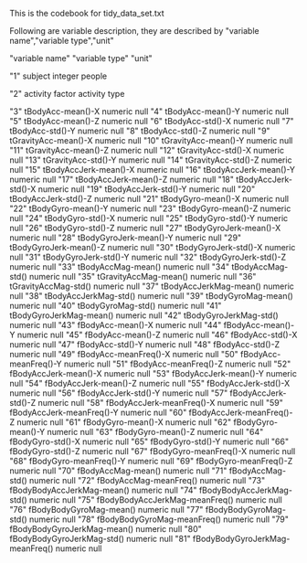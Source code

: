 This is the codebook for tidy_data_set.txt

Following are variable description, they are described by "variable name","variable type","unit"


"variable name" "variable type" "unit"

"1" subject integer people

"2" activity factor activity type

"3" tBodyAcc-mean()-X numeric null
"4" tBodyAcc-mean()-Y numeric null
"5" tBodyAcc-mean()-Z numeric null
"6" tBodyAcc-std()-X numeric null
"7" tBodyAcc-std()-Y numeric null
"8" tBodyAcc-std()-Z numeric null
"9" tGravityAcc-mean()-X numeric null
"10" tGravityAcc-mean()-Y numeric null
"11" tGravityAcc-mean()-Z numeric null
"12" tGravityAcc-std()-X numeric null
"13" tGravityAcc-std()-Y numeric null
"14" tGravityAcc-std()-Z numeric null
"15" tBodyAccJerk-mean()-X numeric null
"16" tBodyAccJerk-mean()-Y numeric null
"17" tBodyAccJerk-mean()-Z numeric null
"18" tBodyAccJerk-std()-X numeric null
"19" tBodyAccJerk-std()-Y numeric null
"20" tBodyAccJerk-std()-Z numeric null
"21" tBodyGyro-mean()-X numeric null
"22" tBodyGyro-mean()-Y numeric null
"23" tBodyGyro-mean()-Z numeric null
"24" tBodyGyro-std()-X numeric null
"25" tBodyGyro-std()-Y numeric null
"26" tBodyGyro-std()-Z numeric null
"27" tBodyGyroJerk-mean()-X numeric null
"28" tBodyGyroJerk-mean()-Y numeric null
"29" tBodyGyroJerk-mean()-Z numeric null
"30" tBodyGyroJerk-std()-X numeric null
"31" tBodyGyroJerk-std()-Y numeric null
"32" tBodyGyroJerk-std()-Z numeric null
"33" tBodyAccMag-mean() numeric null
"34" tBodyAccMag-std() numeric null
"35" tGravityAccMag-mean() numeric null
"36" tGravityAccMag-std() numeric null
"37" tBodyAccJerkMag-mean() numeric null
"38" tBodyAccJerkMag-std() numeric null
"39" tBodyGyroMag-mean() numeric null
"40" tBodyGyroMag-std() numeric null
"41" tBodyGyroJerkMag-mean() numeric null
"42" tBodyGyroJerkMag-std() numeric null
"43" fBodyAcc-mean()-X numeric null
"44" fBodyAcc-mean()-Y numeric null
"45" fBodyAcc-mean()-Z numeric null
"46" fBodyAcc-std()-X numeric null
"47" fBodyAcc-std()-Y numeric null
"48" fBodyAcc-std()-Z numeric null
"49" fBodyAcc-meanFreq()-X numeric null
"50" fBodyAcc-meanFreq()-Y numeric null
"51" fBodyAcc-meanFreq()-Z numeric null
"52" fBodyAccJerk-mean()-X numeric null
"53" fBodyAccJerk-mean()-Y numeric null
"54" fBodyAccJerk-mean()-Z numeric null
"55" fBodyAccJerk-std()-X numeric null
"56" fBodyAccJerk-std()-Y numeric null
"57" fBodyAccJerk-std()-Z numeric null
"58" fBodyAccJerk-meanFreq()-X numeric null
"59" fBodyAccJerk-meanFreq()-Y numeric null
"60" fBodyAccJerk-meanFreq()-Z numeric null
"61" fBodyGyro-mean()-X numeric null
"62" fBodyGyro-mean()-Y numeric null
"63" fBodyGyro-mean()-Z numeric null
"64" fBodyGyro-std()-X numeric null
"65" fBodyGyro-std()-Y numeric null
"66" fBodyGyro-std()-Z numeric null
"67" fBodyGyro-meanFreq()-X numeric null
"68" fBodyGyro-meanFreq()-Y numeric null
"69" fBodyGyro-meanFreq()-Z numeric null
"70" fBodyAccMag-mean() numeric null
"71" fBodyAccMag-std() numeric null
"72" fBodyAccMag-meanFreq() numeric null
"73" fBodyBodyAccJerkMag-mean() numeric null
"74" fBodyBodyAccJerkMag-std() numeric null
"75" fBodyBodyAccJerkMag-meanFreq() numeric null
"76" fBodyBodyGyroMag-mean() numeric null
"77" fBodyBodyGyroMag-std() numeric null
"78" fBodyBodyGyroMag-meanFreq() numeric null
"79" fBodyBodyGyroJerkMag-mean() numeric null
"80" fBodyBodyGyroJerkMag-std() numeric null
"81" fBodyBodyGyroJerkMag-meanFreq() numeric null
